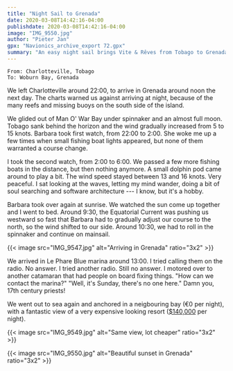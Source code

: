 ```yaml
---
title: "Night Sail to Grenada"
date: 2020-03-08T14:42:16-04:00
publishdate: 2020-03-08T14:42:16-04:00
image: "IMG_9550.jpg"
author: "Pieter Jan"
gpx: "Navionics_archive_export 72.gpx"
summary: "An easy night sail brings Vite & Rêves from Tobago to Grenada"
---
```


`From: Charlotteville, Tobago`<br/>
`To: Woburn Bay, Grenada`

We left Charlotteville around 22:00, to arrive in Grenada around noon the next day. The charts warned us against arriving at night, because of the many reefs and missing buoys on the south side of the island.

We glided out of Man O' War Bay under spinnaker and an almost full moon. Tobago sank behind the horizon and the wind gradually increased from 5 to 15 knots. Barbara took first watch, from 22:00 to 2:00. She woke me up a few times when small fishing boat lights appeared, but none of them warranted a course change.

I took the second watch, from 2:00 to 6:00. We passed a few more fishing boats in the distance, but then nothing anymore. A small dolphin pod came around to play a bit. The wind speed stayed between 13 and 16 knots. Very peaceful. I sat looking at the waves, letting my mind wander, doing a bit of soul searching and software architecture --- I know, but it's a hobby.

Barbara took over again at sunrise. We watched the sun come up together and I went to bed. Around 9:30, the Equatorial Current was pushing us westward so fast that Barbara had to gradually adjust our course to the north, so the wind shifted to our side. Around 10:30, we had to roll in the spinnaker and continue on mainsail.

{{< image src="IMG_9547.jpg" alt="Arriving in Grenada" ratio="3x2" >}}

We arrived in Le Phare Blue marina around 13:00. I tried calling them on the radio. No answer. I tried another radio. Still no answer. I motored over to another catamaran that had people on board fixing things. "How can we contact the marina?" "Well, it's Sunday, there's no one here." Damn you, 17th century priests!

We went out to sea again and anchored in a neigbouring bay (€0 per night), with a fantastic view of a very expensive looking resort ([$140,000](https://en.wikipedia.org/wiki/Calivigny_Island) per night).

{{< image src="IMG_9549.jpg" alt="Same view, lot cheaper" ratio="3x2" >}}

{{< image src="IMG_9550.jpg" alt="Beautiful sunset in Grenada" ratio="3x2" >}}
